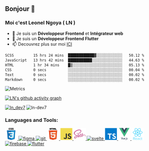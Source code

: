 ## Bonjour 👋
### Moi c'est Leonel Ngoya ( LN )

- 🌴 Je suis un <b>Développeur Frontend</b> et <b>Intégrateur web</b>
- 💙 Je suis un <b>Développeur Frontend Flutter</b>
- 📫 Decouvrez plus sur moi <a href="https://lndev.me" target="_blank">ICI</a>

<!--START_SECTION:waka-->

```text
SCSS         15 hrs 24 mins  ████████████▓░░░░░░░░░░░░   50.12 %
JavaScript   13 hrs 42 mins  ███████████░░░░░░░░░░░░░░   44.63 %
HTML         1 hr 34 mins    █▒░░░░░░░░░░░░░░░░░░░░░░░   05.13 %
CSS          0 secs          ░░░░░░░░░░░░░░░░░░░░░░░░░   00.04 %
Text         0 secs          ░░░░░░░░░░░░░░░░░░░░░░░░░   00.02 %
Markdown     0 secs          ░░░░░░░░░░░░░░░░░░░░░░░░░   00.02 %
```

<!--END_SECTION:waka-->

![Metrics](https://metrics.lecoq.io/ln-dev7?template=classic&base.indepth=false&config.timezone=Africa%2FDouala)

[![LN's github activity graph](https://activity-graph.herokuapp.com/graph?username=ln-dev7&theme=xcode)](https://github.com/ln-dev7)


<p align="left"> 
  <a href="https://twitter.com/ln_dev7" target="blank"><img src="https://img.shields.io/twitter/follow/ln_dev7?logo=twitter&style=for-the-badge" alt="ln_dev7" /></a>
  <img src="https://komarev.com/ghpvc/?username=ln-dev7&label=Profile%20views&color=0e75b6&style=flat" alt="ln-dev7" />
</p>


<h3 align="left">Languages and Tools:</h3>
<p align="left"> <a href="https://www.w3schools.com/css/" target="_blank" rel="noreferrer"> <img src="https://raw.githubusercontent.com/devicons/devicon/master/icons/css3/css3-original-wordmark.svg" alt="css3" width="40" height="40"/> </a> <a href="https://www.figma.com/" target="_blank" rel="noreferrer"> <img src="https://www.vectorlogo.zone/logos/figma/figma-icon.svg" alt="figma" width="40" height="40"/> </a> <a href="https://git-scm.com/" target="_blank" rel="noreferrer"> <img src="https://www.vectorlogo.zone/logos/git-scm/git-scm-icon.svg" alt="git" width="40" height="40"/> </a> <a href="https://www.w3.org/html/" target="_blank" rel="noreferrer"> <img src="https://raw.githubusercontent.com/devicons/devicon/master/icons/html5/html5-original-wordmark.svg" alt="html5" width="40" height="40"/> </a> <a href="https://developer.mozilla.org/en-US/docs/Web/JavaScript" target="_blank" rel="noreferrer"> <img src="https://raw.githubusercontent.com/devicons/devicon/master/icons/javascript/javascript-original.svg" alt="javascript" width="40" height="40"/> </a> <a href="https://sass-lang.com" target="_blank" rel="noreferrer"> <img src="https://raw.githubusercontent.com/devicons/devicon/master/icons/sass/sass-original.svg" alt="sass" width="40" height="40"/> </a> <a href="https://svelte.dev" target="_blank" rel="noreferrer"> <img src="https://upload.wikimedia.org/wikipedia/commons/1/1b/Svelte_Logo.svg" alt="svelte" width="40" height="40"/> </a> <a href="https://www.typescriptlang.org/" target="_blank" rel="noreferrer"> <img src="https://raw.githubusercontent.com/devicons/devicon/master/icons/typescript/typescript-original.svg" alt="typescript" width="40" height="40"/> </a> <a href="https://vuejs.org/" target="_blank" rel="noreferrer"> <img src="https://raw.githubusercontent.com/devicons/devicon/master/icons/vuejs/vuejs-original-wordmark.svg" alt="vuejs" width="40" height="40"/> </a> <a href="https://reactjs.org/" target="_blank" rel="noreferrer"> <img src="https://raw.githubusercontent.com/devicons/devicon/master/icons/react/react-original-wordmark.svg" alt="react" width="40" height="40"/> </a> <a href="https://firebase.google.com/" target="_blank" rel="noreferrer"> <img src="https://www.vectorlogo.zone/logos/firebase/firebase-icon.svg" alt="firebase" width="40" height="40"/> </a> <a href="https://flutter.dev" target="_blank" rel="noreferrer"> <img src="https://www.vectorlogo.zone/logos/flutterio/flutterio-icon.svg" alt="flutter" width="40" height="40"/> </a>  </p>
